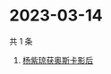 # 2023-03-14

共 1 条

<!-- BEGIN -->
<!-- 最后更新时间 Tue Mar 14 2023 04:13:20 GMT+0800 (China Standard Time) -->

1. [杨紫琼获奥斯卡影后](https://www.zhihu.com/search?q=杨紫琼获奥斯卡影后)

<!-- END -->

